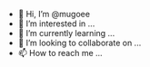 - 👋 Hi, I’m @mugoee
- 👀 I’m interested in ...
- 🌱 I’m currently learning ...
- 💞️ I’m looking to collaborate on ...
- 📫 How to reach me ...

<!---
mugoee/mugoee is a ✨ special ✨ repository because its `README.md` (this file) appears on your GitHub profile.
You can click the Preview link to take a look at your changes.
--->
